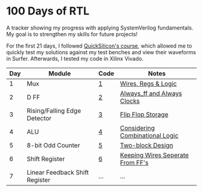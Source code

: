 # 100 Days of RTL
A tracker showing my progress with applying SystemVerilog fundamentals. My goal is to strengthen my skills for future projects!      
       
For the first 21 days, I followed [QuickSilicon's course](https://quicksilicon.in/course/21daysofrtl), which allowed me to quickly test my solutions against my test benches and view their waveforms in Surfer. Afterwards, I tested my code in Xilinx Vivado. 

| Day | Module             | Code          | Notes                  |
|-----|--------------------|---------------|------------------------|
| 1   | Mux                | [1](./day_1/) | [Wires, Regs & Logic](./day_1/notes.txt) |
| 2   | D FF               | [2](./day_2/) | [Always_ff and Always Clocks](./day_2/notes.md) |
| 3   | Rising/Falling Edge Detector  | [3](./day_3/) | [Flip Flop Storage](./day_3/notes.md) |
| 4   | ALU                | [4](./day_4/) | [Considering Combinational Logic](./day_4/notes.md) |
| 5   |  8-bit Odd Counter | [5](./day_5/)  | [Two-block Design](./day_5/notes.md) |
| 6   | Shift Register     | [6](./day_6/) | [Keeping Wires Seperate From FF's](./day_6/notes.md) |
| 7   | Linear Feedback Shift Register     | ... | ... |